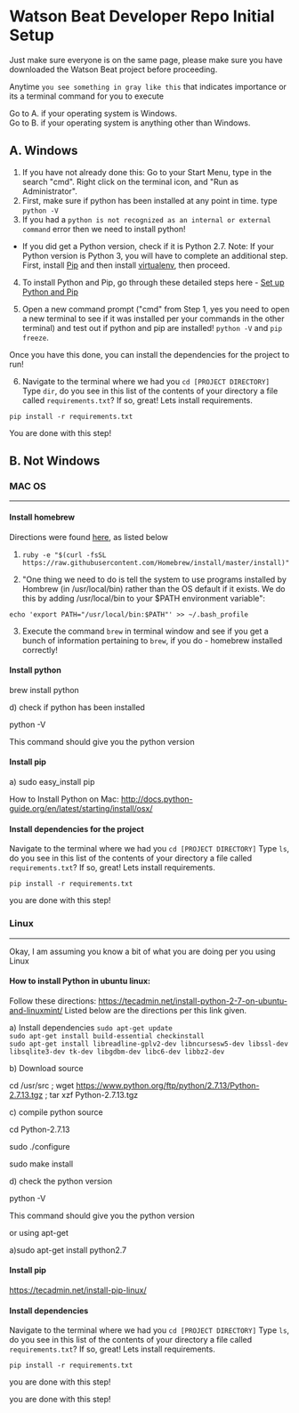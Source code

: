 Watson Beat Developer Repo Initial Setup
========================================

Just make sure everyone is on the same page, please make sure you have downloaded the Watson Beat project before proceeding.

Anytime `you see something in gray like this` that indicates importance or its a terminal command for you to execute

Go to A. if your operating system is Windows.
<br>
Go to B. if your operating system is anything other than Windows.

## A. Windows

1. If you have not already done this: Go to your Start Menu, type in the search "cmd". Right click on the terminal icon, and "Run as Administrator". 
2. First, make sure if python has been installed at any point in time. type ```python -V```
3. If you had a ```python is not recognized as an internal or external command``` error then we need to install python!

* If you did get a Python version, check if it is Python 2.7. Note: If your Python version is Python 3, you will have to complete an additional step. First, install [Pip](https://bootstrap.pypa.io/get-pip.py) and then install [virtualenv](https://fernandofreitasalves.com/virtualenv-tutorial-for-beginners-windows/), then proceed.

4. To install Python and Pip, go through these detailed steps here - [Set up Python and Pip](https://github.com/BurntSushi/nfldb/wiki/Python-&-pip-Windows-installation)

5. Open a new command prompt ("cmd" from Step 1, yes you need to open a new terminal to see if it was installed per your commands in the other terminal) and test out if python and pip are installed! ```python -V``` and ```pip freeze```. 

Once you have this done, you can install the dependencies for the project to run!

6. Navigate to the terminal where we had you `cd [PROJECT DIRECTORY]`
Type `dir`, do you see in this list of the contents of your directory a file called `requirements.txt`?
If so, great! Lets install requirements.

`pip install -r requirements.txt`


You are done with this step! 


## B. Not Windows

### MAC OS
<hr>

#### Install homebrew

Directions were found [here](http://sourabhbajaj.com/mac-setup/Homebrew/README.html), as listed below

1. `ruby -e "$(curl -fsSL https://raw.githubusercontent.com/Homebrew/install/master/install)"`

2. "One thing we need to do is tell the system to use programs installed by Hombrew (in /usr/local/bin) rather than the OS default if it exists. We do this by adding /usr/local/bin to your $PATH environment variable":

`echo 'export PATH="/usr/local/bin:$PATH"' >> ~/.bash_profile`

3. Execute the command `brew` in terminal window and see if you get a bunch of information pertaining to `brew`, if you do - homebrew installed correctly!


#### Install python

brew install python

d) check if python has been installed

python -V

This command should give you the python version

#### Install pip

a) sudo easy_install pip

How to Install Python on Mac:
http://docs.python-guide.org/en/latest/starting/install/osx/

#### Install dependencies for the project

Navigate to the terminal where we had you `cd [PROJECT DIRECTORY]`
Type `ls`, do you see in this list of the contents of your directory a file called `requirements.txt`?
If so, great! Lets install requirements.

`pip install -r requirements.txt`

you are done with this step!

### Linux
<hr>

Okay, I am assuming you know a bit of what you are doing per you using Linux

#### How to install Python in ubuntu linux:

Follow these directions: https://tecadmin.net/install-python-2-7-on-ubuntu-and-linuxmint/
Listed below are the directions per this link given.

a) Install dependencies
`sudo apt-get update` 
<br>
`sudo apt-get install build-essential checkinstall`
<br>
`sudo apt-get install libreadline-gplv2-dev libncursesw5-dev libssl-dev libsqlite3-dev tk-dev libgdbm-dev libc6-dev libbz2-dev`

b) Download source

cd /usr/src ; wget https://www.python.org/ftp/python/2.7.13/Python-2.7.13.tgz ; tar xzf Python-2.7.13.tgz

c) compile python source

cd Python-2.7.13

sudo ./configure

sudo make install

d) check the python version

python -V

This command should give you the python version

or using apt-get

a)sudo apt-get install python2.7

#### Install pip

https://tecadmin.net/install-pip-linux/

#### Install dependencies

Navigate to the terminal where we had you `cd [PROJECT DIRECTORY]`
Type `ls`, do you see in this list of the contents of your directory a file called `requirements.txt`?
If so, great! Lets install requirements.

`pip install -r requirements.txt`

you are done with this step!

you are done with this step!
